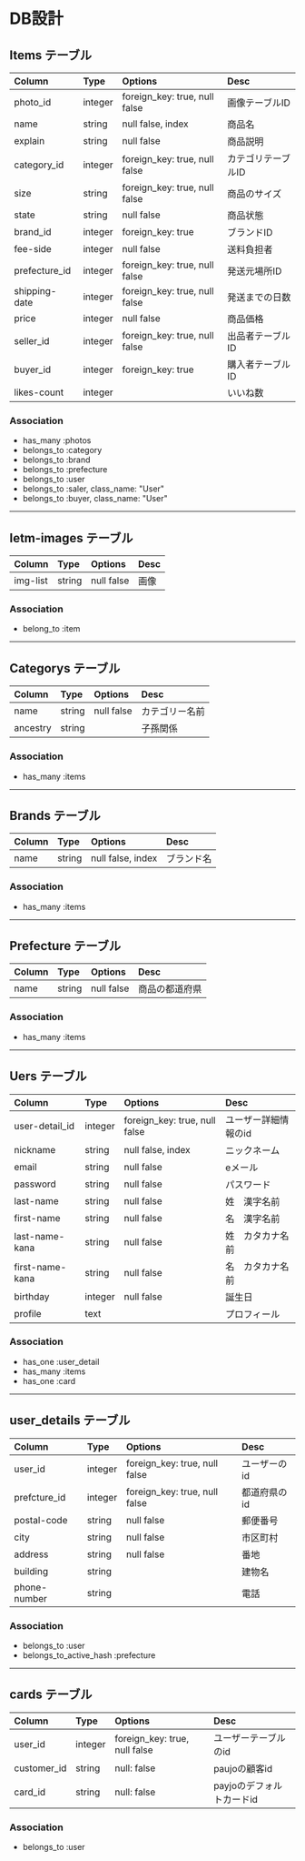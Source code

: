 # DB設計

## Items テーブル

| Column | Type | Options | Desc |
| :-- | :-- | :-- | :-- |
| photo_id | integer | foreign_key: true, null false | 画像テーブルID |
| name | string | null false, index | 商品名 |
| explain | string | null false | 商品説明 |
| category_id | integer | foreign_key: true, null false | カテゴリテーブルID |
| size | string | foreign_key: true, null false | 商品のサイズ |
| state | string | null false | 商品状態 |
| brand_id | integer | foreign_key: true | ブランドID |
| fee-side | integer | null false | 送料負担者 |
| prefecture_id |integer | foreign_key: true, null false | 発送元場所ID |
| shipping-date | integer | foreign_key: true, null false | 発送までの日数 |
| price | integer | null false | 商品価格 |
| seller_id |integer | foreign_key: true, null false | 出品者テーブルID |
| buyer_id |integer | foreign_key: true | 購入者テーブルID |
| likes-count | integer || いいね数 |

### Association

- has_many   :photos
- belongs_to :category
- belongs_to :brand
- belongs_to :prefecture
- belongs_to :user
- belongs_to :saler, class_name: "User"
- belongs_to :buyer, class_name: "User"

---

## Ietm-images テーブル

| Column | Type | Options | Desc |
| :-- | :-- | :-- | :-- |
| img-list | string | null false | 画像 |

### Association

- belong_to :item

---

## Categorys テーブル

| Column | Type | Options | Desc |
| :-- | :-- | :-- | :-- |
| name | string | null false | カテゴリー名前 |
| ancestry | string |  | 子孫関係 |

### Association

- has_many :items

---

## Brands テーブル

| Column | Type | Options | Desc |
| :-- | :-- | :-- | :-- |
| name | string | null false, index | ブランド名 |

### Association

- has_many :items

---

## Prefecture テーブル

| Column | Type | Options | Desc |
| :-- | :-- | :-- | :-- |
| name | string | null false | 商品の都道府県 |

### Association

- has_many :items

---

## Uers テーブル

| Column | Type | Options | Desc |
| :-- | :-- | :-- | :-- |
| user-detail_id | integer | foreign_key: true, null false | ユーザー詳細情報のid |
| nickname | string | null false, index | ニックネーム |
| email | string | null false | eメール |
| password | string | null false | パスワード |
| last-name | string | null false | 姓　漢字名前 |
| first-name | string | null false | 名　漢字名前 |
| last-name-kana | string | null false | 姓　カタカナ名前 |
| first-name-kana | string | null false | 名　カタカナ名前 |
| birthday | integer | null false | 誕生日 |
| profile | text |  | プロフィール |

### Association

- has_one :user_detail
- has_many :items
- has_one :card

---

## user_details テーブル

| Column | Type | Options | Desc |
| :-- | :-- | :-- | :-- |
| user_id | integer | foreign_key: true, null false | ユーザーのid|
| prefcture_id | integer | foreign_key: true, null false | 都道府県のid |
| postal-code | string | null false | 郵便番号 |
| city | string | null false | 市区町村 |
| address | string | null false | 番地 |
| building | string |  | 建物名 |
| phone-number | string |  | 電話 |

### Association

- belongs_to :user
- belongs_to_active_hash :prefecture

---

## cards テーブル

| Column | Type | Options | Desc |
| :-- | :-- | :-- | :-- |
| user_id | integer | foreign_key: true, null false | ユーザーテーブルのid |
| customer_id | string | null: false | paujoの顧客id |
| card_id | string | null: false | payjoのデフォルトカードid |

### Association

- belongs_to :user
